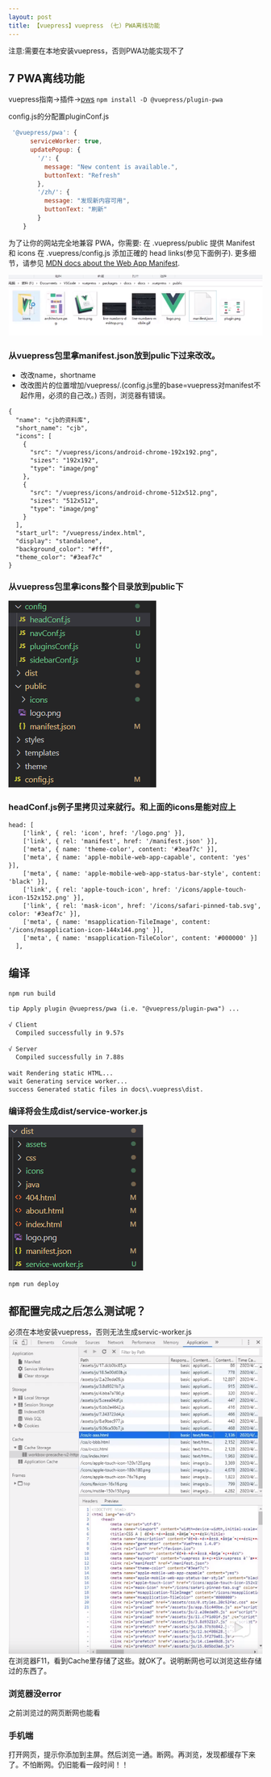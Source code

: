 ```yaml
---
layout: post
title: 【vuepress】vuepress （七）PWA离线功能
---
```


注意:需要在本地安装vuepress，否则PWA功能实现不了

## 7 PWA离线功能

vuepress指南→插件→[pws](https://www.vuepress.cn/plugin/official/plugin-pwa.html)
`npm install -D @vuepress/plugin-pwa`


config.js的分配置pluginConf.js

```javascript
 '@vuepress/pwa': {
      serviceWorker: true,
      updatePopup: {
        '/': {
          message: "New content is available.",
          buttonText: "Refresh"
        },
        '/zh/': {
          message: "发现新内容可用",
          buttonText: "刷新"
        }
    }
```

为了让你的网站完全地兼容 PWA，你需要:
在 .vuepress/public 提供 Manifest 和 icons
在 .vuepress/config.js 添加正確的 head links(参见下面例子).
更多细节，请参见 [MDN docs about the Web App Manifest](https://developer.mozilla.org/en-US/docs/Web/Manifest).

![](/images/2020-07-23-08-03-55.png)
### 从vuepress包里拿manifest.json放到pulic下过来改改。
- 改改name，shortname
- 改改图片的位置增加/vuepress/.(config.js里的base=vuepress对manifest不起作用，必须的自己改。)
  否则，浏览器有错误。
```
{
  "name": "cjb的资料库",
  "short_name": "cjb",
  "icons": [
    {
      "src": "/vuepress/icons/android-chrome-192x192.png",
      "sizes": "192x192",
      "type": "image/png"
    },
    {
      "src": "/vuepress/icons/android-chrome-512x512.png",
      "sizes": "512x512",
      "type": "image/png"
    }
  ],
  "start_url": "/vuepress/index.html",
  "display": "standalone",
  "background_color": "#fff",
  "theme_color": "#3eaf7c"
}
```
### 从vuepress包里拿icons整个目录放到public下
![](/images/2020-07-23-08-16-57.png)


### headConf.js例子里拷贝过来就行。和上面的icons是能对应上
```
head: [
    ['link', { rel: 'icon', href: '/logo.png' }],
    ['link', { rel: 'manifest', href: '/manifest.json' }],
    ['meta', { name: 'theme-color', content: '#3eaf7c' }],
    ['meta', { name: 'apple-mobile-web-app-capable', content: 'yes' }],
    ['meta', { name: 'apple-mobile-web-app-status-bar-style', content: 'black' }],
    ['link', { rel: 'apple-touch-icon', href: '/icons/apple-touch-icon-152x152.png' }],
    ['link', { rel: 'mask-icon', href: '/icons/safari-pinned-tab.svg', color: '#3eaf7c' }],
    ['meta', { name: 'msapplication-TileImage', content: '/icons/msapplication-icon-144x144.png' }],
    ['meta', { name: 'msapplication-TileColor', content: '#000000' }]
  ],
```

## 编译
`npm run build`
```
tip Apply plugin @vuepress/pwa (i.e. "@vuepress/plugin-pwa") ...

√ Client
  Compiled successfully in 9.57s

√ Server
  Compiled successfully in 7.88s

wait Rendering static HTML...
wait Generating service worker...
success Generated static files in docs\.vuepress\dist.
```
### 编译将会生成dist/service-worker.js
![](/images/2020-07-23-08-28-13.png)

`npm run deploy`

## 都配置完成之后怎么测试呢？

必须在本地安装vuepress，否则无法生成servic-worker.js
![](/images/2020-07-23-08-47-35.png)
在浏览器F11，看到Cache里存储了这些。就OK了。说明断网也可以浏览这些存储过的东西了。

### 浏览器没error
之前浏览过的网页断网也能看

### 手机端
打开网页，提示你添加到主屏。然后浏览一通。断网。再浏览，发现都缓存下来了。不怕断网。仍旧能看一段时间！！
